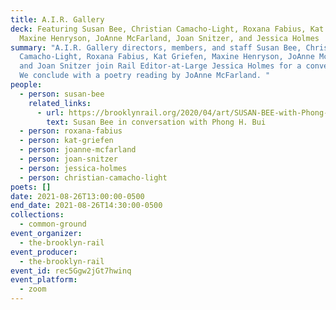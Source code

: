 ```yaml
---
title: A.I.R. Gallery
deck: Featuring Susan Bee, Christian Camacho-Light, Roxana Fabius, Kat Griefen,
  Maxine Henryson, JoAnne McFarland, Joan Snitzer, and Jessica Holmes
summary: "A.I.R. Gallery directors, members, and staff Susan Bee, Christian
  Camacho-Light, Roxana Fabius, Kat Griefen, Maxine Henryson, JoAnne McFarland,
  and Joan Snitzer join Rail Editor-at-Large Jessica Holmes for a conversation.
  We conclude with a poetry reading by JoAnne McFarland. "
people:
  - person: susan-bee
    related_links:
      - url: https://brooklynrail.org/2020/04/art/SUSAN-BEE-with-Phong-H-Bui
        text: Susan Bee in conversation with Phong H. Bui
  - person: roxana-fabius
  - person: kat-griefen
  - person: joanne-mcfarland
  - person: joan-snitzer
  - person: jessica-holmes
  - person: christian-camacho-light
poets: []
date: 2021-08-26T13:00:00-0500
end_date: 2021-08-26T14:30:00-0500
collections:
  - common-ground
event_organizer:
  - the-brooklyn-rail
event_producer:
  - the-brooklyn-rail
event_id: rec5Ggw2jGt7hwinq
event_platform:
  - zoom
---
```

